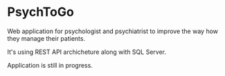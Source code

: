 # PsychToGo
Web application for psychologist and psychiatrist to improve the way how they manage their patients.

It's using REST API archicheture along with SQL Server.

Application is still in progress.


